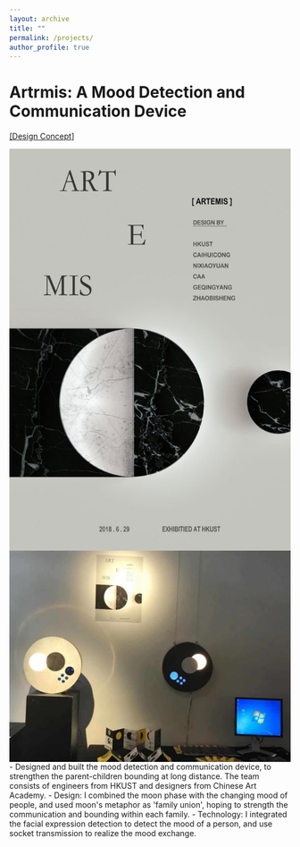 ```yaml
---
layout: archive
title: ""
permalink: /projects/
author_profile: true
---
```


Artrmis: A Mood Detection and Communication Device
======
<a href=" https://video.ust.hk/Watch.aspx?Video=148E0CFDBC0670B5">[Design Concept]</a><br>
<div style="width:100%;height:100px">
  <a style="width:40%"><img src = "\images\ielm_poster.jpg"
    alt = "Artrmis poster"
    a="" align="left"/></a> 
  <a style=""><img src = "\images\ielm_display.jpg"
    alt = "Artrmis poster"
    a="" align="left"
    /></a>
</div>
<div>
- Designed and built the mood detection and communication device, to strengthen the parent-children bounding at long distance. The team consists of engineers from HKUST and designers from Chinese Art Academy.
- Design: I combined the moon phase with the changing mood of people, and used moon's metaphor as 'family union', hoping to strength the communication and bounding within each family. 
- Technology: I integrated the facial expression detection to detect the mood of a person, and use socket transmission to realize the mood exchange.
</div>
<!-- TODO:[course scraper] -->